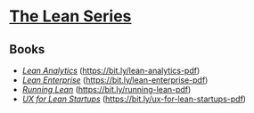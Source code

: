 # [The Lean Series](https://theleanstartup.com/the-lean-series)

## Books

* [_Lean Analytics_](./books/Lean%20Analytics.pdf) (<https://bit.ly/lean-analytics-pdf>)
* [_Lean Enterprise_](./books/Lean%20Enterprise.pdf) (<https://bit.ly/lean-enterprise-pdf>)
* [_Running Lean_](./books/Running%20Lean.pdf) (<https://bit.ly/running-lean-pdf>)
* [_UX for Lean Startups_](./books/UX%20for%20Lean%20Startups.pdf) (<https://bit.ly/ux-for-lean-startups-pdf>)